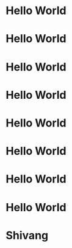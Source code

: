 # Hello World
# Hello World
# Hello World
# Hello World
# Hello World
# Hello World
# Hello World
# Hello World
# Shivang
